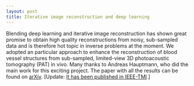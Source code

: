 ```yaml
---
layout: post
title: Iterative image reconstruction and deep learning
---
```

Blending deep learning and iterative image reconstruction has shown great promise to obtain high quality reconstructions from noisy, sub-sampled data and is therefore hot topic in inverse problems at the moment. We adopted an particular approach to enhance the reconstruction of blood vessel structures from sub-sampled, limited-view 3D photoacoustic tomography (PAT) in vivo. Many thanks to Andreas Hauptmann, who did the main work for this exciting project. The paper with all the results can be found on [arXiv](https://arxiv.org/abs/1708.09832). [Update: [It has been published in IEEE-TMI](https://ieeexplore.ieee.org/abstract/document/8327873/).]
